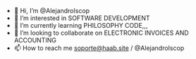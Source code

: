 - 👋 Hi, I’m @AlejandroIscop
- 👀 I’m interested in SOFTWARE DEVELOPMENT
- 🌱 I’m currently learning PHILOSOPHY CODE,,,
- 💞️ I’m looking to collaborate on ELECTRONIC INVOICES AND ACCOUNTING
- 📫 How to reach me soporte@haab.site / @AlejandroIscop

<!---
AlejandroIscop/AlejandroIscop is a ✨ special ✨ repository because its `README.md` (this file) appears on your GitHub profile.
You can click the Preview link to take a look at your changes.
--->
